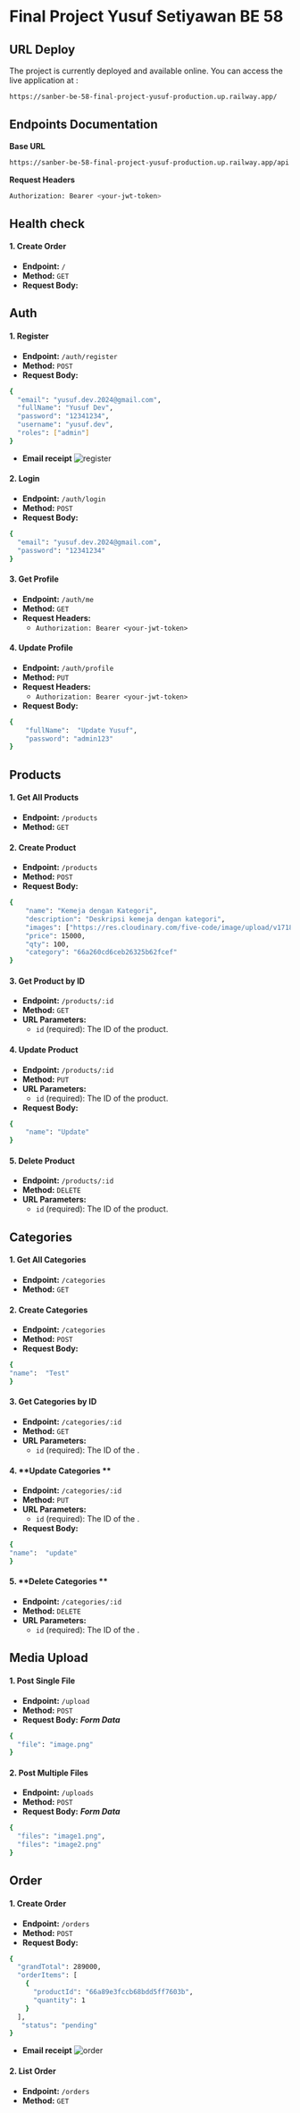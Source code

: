 # Final Project Yusuf Setiyawan BE 58

## URL Deploy

The project is currently deployed and available online. You can access the live application at :

```bash
https://sanber-be-58-final-project-yusuf-production.up.railway.app/
```

## Endpoints Documentation

**Base URL**

```bash
https://sanber-be-58-final-project-yusuf-production.up.railway.app/api
```

**Request Headers**

```bash
Authorization: Bearer <your-jwt-token>
```

## Health check

#### 1. **Create Order**

- **Endpoint:** `/`
- **Method:** `GET`
- **Request Body:**

## Auth

#### 1. **Register**

- **Endpoint:** `/auth/register`
- **Method:** `POST`
- **Request Body:**

```bash
{
  "email": "yusuf.dev.2024@gmail.com",
  "fullName": "Yusuf Dev",
  "password": "12341234",
  "username": "yusuf.dev",
  "roles": ["admin"]
}
```

- **Email receipt**
  ![register](public/images/register.png)

#### 2. **Login**

- **Endpoint:** `/auth/login`
- **Method:** `POST`
- **Request Body:**

```bash
{
  "email": "yusuf.dev.2024@gmail.com",
  "password": "12341234"
}
```

#### 3. **Get Profile**

- **Endpoint:** `/auth/me`
- **Method:** `GET`
- **Request Headers:**
  - `Authorization: Bearer <your-jwt-token>`

#### 4. **Update Profile**

- **Endpoint:** `/auth/profile`
- **Method:** `PUT`
- **Request Headers:**
  - `Authorization: Bearer <your-jwt-token>`
- **Request Body:**

```bash
{
    "fullName":  "Update Yusuf",
    "password": "admin123"
}
```

## Products

#### 1. **Get All Products**

- **Endpoint:** `/products`
- **Method:** `GET`

#### 2. **Create Product**

- **Endpoint:** `/products`
- **Method:** `POST`
- **Request Body:**

```bash
{
    "name": "Kemeja dengan Kategori",
    "description": "Deskripsi kemeja dengan kategori",
    "images": ["https://res.cloudinary.com/five-code/image/upload/v1718805645/fxuurm45mt5talry7a29.png", "sepatu2.jpg", "sepatu3.jpg"],
    "price": 15000,
    "qty": 100,
    "category": "66a260cd6ceb26325b62fcef"
}
```

#### 3. **Get Product by ID**

- **Endpoint:** `/products/:id`
- **Method:** `GET`
- **URL Parameters:**
  - `id` (required): The ID of the product.

#### 4. **Update Product**

- **Endpoint:** `/products/:id`
- **Method:** `PUT`
- **URL Parameters:**
  - `id` (required): The ID of the product.
- **Request Body:**

```bash
{
    "name": "Update"
}
```

#### 5. **Delete Product**

- **Endpoint:** `/products/:id`
- **Method:** `DELETE`
- **URL Parameters:**
  - `id` (required): The ID of the product.

## Categories

#### 1. **Get All Categories**

- **Endpoint:** `/categories`
- **Method:** `GET`

#### 2. **Create Categories**

- **Endpoint:** `/categories`
- **Method:** `POST`
- **Request Body:**

```bash
{
"name":  "Test"
}
```

#### 3. **Get Categories by ID**

- **Endpoint:** `/categories/:id`
- **Method:** `GET`
- **URL Parameters:**
  - `id` (required): The ID of the .

#### 4. **Update Categories **

- **Endpoint:** `/categories/:id`
- **Method:** `PUT`
- **URL Parameters:**
  - `id` (required): The ID of the .
- **Request Body:**

```bash
{
"name":  "update"
}
```

#### 5. **Delete Categories **

- **Endpoint:** `/categories/:id`
- **Method:** `DELETE`
- **URL Parameters:**
  - `id` (required): The ID of the .

## Media Upload

#### 1. **Post Single File**

- **Endpoint:** `/upload`
- **Method:** `POST`
- **Request Body:**
  **_Form Data_**

```bash
{
  "file": "image.png"
}
```

#### 2. **Post Multiple Files**

- **Endpoint:** `/uploads`
- **Method:** `POST`
- **Request Body:**
  **_Form Data_**

```bash
{
  "files": "image1.png",
  "files": "image2.png"
}
```

## Order

#### 1. **Create Order**

- **Endpoint:** `/orders`
- **Method:** `POST`
- **Request Body:**

```bash
{
  "grandTotal": 289000,
  "orderItems": [
    {
      "productId": "66a89e3fccb68bdd5ff7603b",
      "quantity": 1
    }
  ],
   "status": "pending"
}
```

- **Email receipt**
  ![order](public/images/order.png)

#### 2. **List Order**

- **Endpoint:** `/orders`
- **Method:** `GET`
